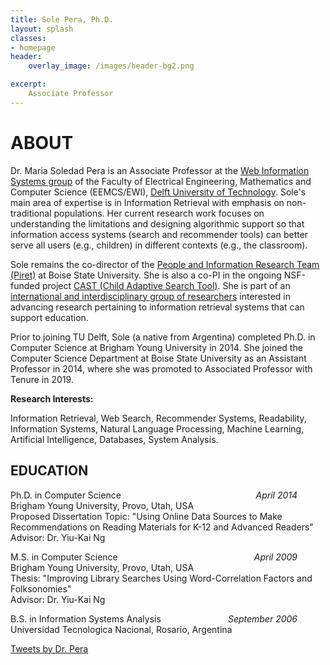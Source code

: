```yaml
---
title: Sole Pera, Ph.D.
layout: splash
classes:
- homepage
header:
    overlay_image: /images/header-bg2.png

excerpt:
    Associate Professor
---
```


 <div>
    <h1> ABOUT </h1>

Dr. Maria Soledad Pera is an Associate Professor at the <a href = "https://www.wis.ewi.tudelft.nl/"> Web Information Systems group</a>
 of the Faculty of Electrical Engineering, Mathematics and Computer Science (EEMCS/EWI), <a href = "https://www.tudelft.nl/en/">Delft University of Technology</a>. Sole's main area of expertise is in Information Retrieval with emphasis on non-traditional populations. Her current research work focuses on understanding the limitations and designing algorithmic support so that information access systems (search and recommender tools) can better serve all users (e.g., children) in different contexts (e.g., the classroom). 
<p>
Sole remains the co-director of the <a href = "http://piret.info/">People and Information Research Team (Piret)</a> at Boise State University. She is also a co-PI in the ongoing NSF-funded project <a href = "https://cast.boisestate.edu/"> CAST (Child Adaptive Search Tool)</a>. She is part of an <a href = "https://www.fab4.science/"> international and interdisciplinary group of researchers</a> interested in advancing research pertaining to information retrieval systems that can support education.</p>
<p>
Prior to joining TU Delft, Sole (a native from Argentina) completed Ph.D. in Computer Science at Brigham Young University in 2014. She joined the Computer Science Department at Boise State University as an Assistant Professor in 2014, where she was promoted to Associated Professor with Tenure in 2019.</p>

<p><p><b>Research Interests:</b> <p>Information Retrieval, Web Search, Recommender Systems, Readability, Information Systems, Natural Language Processing, Machine Learning, Artificial Intelligence, Databases, System Analysis.</p></p></p>

<h2>EDUCATION</h2>

<p style="text-align:left">
   <span style="float: left" >Ph.D. in Computer Science</span>
    <span style="float: right; padding-right: 45px"><i>April 2014</i></span>
   <br>Brigham Young University, Provo, Utah, USA
   <br>Proposed Dissertation Topic: "Using Online Data Sources to Make Recommendations
   on Reading Materials for K-12 and Advanced Readers"
   <br>Advisor: Dr. Yiu-Kai Ng
</p>
<p style="text-align:left">
    <span style="float: left" >M.S. in Computer Science</span>
    <span style="float: right; padding-right: 45px"><i>April 2009</i></span>
   &nbsp;
   <br>Brigham Young University, Provo, Utah, USA&nbsp;
   <br>Thesis: "Improving Library&nbsp;Searches Using Word-Correlation Factors
   and Folksonomies"
    <br>Advisor: Dr. Yiu-Kai Ng
   <br>
</p>
<p style="text-align:left">
  <span style="float: left" >B.S. in Information Systems Analysis</span>
  <span style="float: right; padding-right: 45px"><i>September 2006</i></span>
   &nbsp;
   <br>Universidad Tecnologica Nacional, Rosario, Argentina
</p>

</div>

<div class="tl-embed">
<a class="twitter-timeline" data-height="1000" data-dnt="true" href="https://twitter.com/DrCh0le">Tweets by Dr. Pera</a> <script async src="https://platform.twitter.com/widgets.js" charset="utf-8"></script>
</div>
